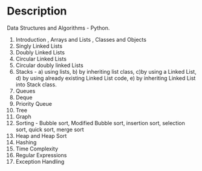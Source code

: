 # Description

Data Structures and Algorithms - Python.
1. Introduction , Arrays and Lists , Classes and Objects
2. Singly Linked Lists
3. Doubly Linked Lists
4. Circular Linked Lists
5. Circular doubly linked Lists
6. Stacks - a) using lists, b) by inheriting list class, c)by using a Linked List, d) by using already existing Linked List code, e) by inheriting Linked List into Stack class.
7. Queues
8. Deque
9. Priority Queue
10. Tree
11. Graph
12. Sorting - Bubble sort, Modified Bubble sort, insertion sort, selection sort, quick sort, merge sort
13. Heap and Heap Sort
14. Hashing
15. Time Complexity
16. Regular Expressions
17. Exception Handling


